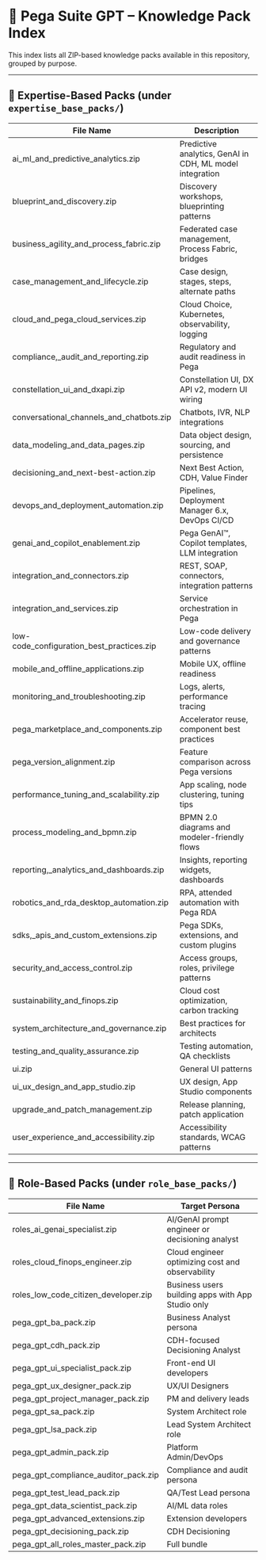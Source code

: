 # 🧠 Pega Suite GPT – Knowledge Pack Index

This index lists all ZIP-based knowledge packs available in this repository, grouped by purpose.

---

## 🔧 Expertise-Based Packs (under `expertise_base_packs/`)

| File Name | Description |
|-----------|-------------|
| ai_ml_and_predictive_analytics.zip | Predictive analytics, GenAI in CDH, ML model integration |
| blueprint_and_discovery.zip | Discovery workshops, blueprinting patterns |
| business_agility_and_process_fabric.zip | Federated case management, Process Fabric, bridges |
| case_management_and_lifecycle.zip | Case design, stages, steps, alternate paths |
| cloud_and_pega_cloud_services.zip | Cloud Choice, Kubernetes, observability, logging |
| compliance,_audit_and_reporting.zip | Regulatory and audit readiness in Pega |
| constellation_ui_and_dxapi.zip | Constellation UI, DX API v2, modern UI wiring |
| conversational_channels_and_chatbots.zip | Chatbots, IVR, NLP integrations |
| data_modeling_and_data_pages.zip | Data object design, sourcing, and persistence |
| decisioning_and_next-best-action.zip | Next Best Action, CDH, Value Finder |
| devops_and_deployment_automation.zip | Pipelines, Deployment Manager 6.x, DevOps CI/CD |
| genai_and_copilot_enablement.zip | Pega GenAI™, Copilot templates, LLM integration |
| integration_and_connectors.zip | REST, SOAP, connectors, integration patterns |
| integration_and_services.zip | Service orchestration in Pega |
| low-code_configuration_best_practices.zip | Low-code delivery and governance patterns |
| mobile_and_offline_applications.zip | Mobile UX, offline readiness |
| monitoring_and_troubleshooting.zip | Logs, alerts, performance tracing |
| pega_marketplace_and_components.zip | Accelerator reuse, component best practices |
| pega_version_alignment.zip | Feature comparison across Pega versions |
| performance_tuning_and_scalability.zip | App scaling, node clustering, tuning tips |
| process_modeling_and_bpmn.zip | BPMN 2.0 diagrams and modeler-friendly flows |
| reporting,_analytics_and_dashboards.zip | Insights, reporting widgets, dashboards |
| robotics_and_rda_desktop_automation.zip | RPA, attended automation with Pega RDA |
| sdks,_apis_and_custom_extensions.zip | Pega SDKs, extensions, and custom plugins |
| security_and_access_control.zip | Access groups, roles, privilege patterns |
| sustainability_and_finops.zip | Cloud cost optimization, carbon tracking |
| system_architecture_and_governance.zip | Best practices for architects |
| testing_and_quality_assurance.zip | Testing automation, QA checklists |
| ui.zip | General UI patterns |
| ui_ux_design_and_app_studio.zip | UX design, App Studio components |
| upgrade_and_patch_management.zip | Release planning, patch application |
| user_experience_and_accessibility.zip | Accessibility standards, WCAG patterns |

---

## 👤 Role-Based Packs (under `role_base_packs/`)

| File Name | Target Persona |
|-----------|----------------|
| roles_ai_genai_specialist.zip | AI/GenAI prompt engineer or decisioning analyst |
| roles_cloud_finops_engineer.zip | Cloud engineer optimizing cost and observability |
| roles_low_code_citizen_developer.zip | Business users building apps with App Studio only |
| pega_gpt_ba_pack.zip | Business Analyst persona |
| pega_gpt_cdh_pack.zip | CDH-focused Decisioning Analyst |
| pega_gpt_ui_specialist_pack.zip | Front-end UI developers |
| pega_gpt_ux_designer_pack.zip | UX/UI Designers |
| pega_gpt_project_manager_pack.zip | PM and delivery leads |
| pega_gpt_sa_pack.zip | System Architect role |
| pega_gpt_lsa_pack.zip | Lead System Architect role |
| pega_gpt_admin_pack.zip | Platform Admin/DevOps |
| pega_gpt_compliance_auditor_pack.zip | Compliance and audit persona |
| pega_gpt_test_lead_pack.zip | QA/Test Lead persona |
| pega_gpt_data_scientist_pack.zip | AI/ML data roles |
| pega_gpt_advanced_extensions.zip | Extension developers |
| pega_gpt_decisioning_pack.zip | CDH Decisioning |
| pega_gpt_all_roles_master_pack.zip | Full bundle |
